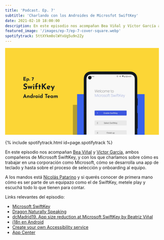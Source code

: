 ```yaml
---
title: 'Podcast. Ep. 7'
subtitle: 'Charlando con los Androides de Microsfot SwiftKey'
date: 2021-02-10 18:00:00
description: En este episodio nos acompañan Bea Viñal y Víctor García ambos compañeros de Microsoft SwiftKey.
featured_image: '/images/ep-7/ep-7-cover-square.webp'
spotifytrack: 5ttXYkm0olWYxUg5u9n2Zy
---
```


![](/images/ep-7/cover-ep-7.webp)

{% include spotifytrack.html id=page.spotifytrack %}

En este episodio nos acompañan [Bea Viñal](https://twitter.com/beavm_) y [Víctor García](https://twitter.com/vjgg96), 
ambos compañeros de Microsoft SwiftKey, y con los que charlamos sobre cómo es trabajar en una corporación como
Microsoft, cómo se desarrolla una app de teclado y hasta sobre el proceso de selección y onboarding al equipo.

A los mandos está [Nicolás Patarino](https://twitter.com/npatarino) y si querés conocer de primera mano cómo es ser 
parte de un equipazo como el de SwiftKey, metele play y escuchá todo lo que tienen para contar.

Links relevantes del episodio:

* [Microsoft SwiftKey](https://play.google.com/store/apps/details?id=com.touchtype.swiftkey)
* [Dragon Naturally Speaking](https://www.nuance.com/es-es/dragon.html)
* [dcMadrid19. App size reduction at Microsoft SwiftKey by Beatriz Viñal](https://www.youtube.com/watch?v=a7KwdcPRhps)
* [i18n en Android](https://developer.android.com/training/basics/supporting-devices/languages)
* [Create your own Accessibility service](https://developer.android.com/guide/topics/ui/accessibility/service)
* [App Center](https://appcenter.ms/)
